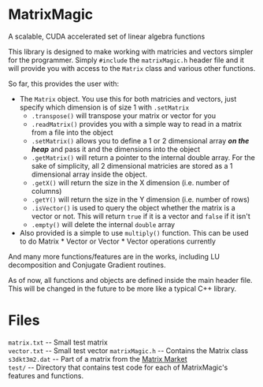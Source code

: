MatrixMagic
===========

A scalable, CUDA accelerated set of linear algebra functions

This library is designed to make working with matricies and vectors simpler for the programmer. Simply `#include` the `matrixMagic.h` header file and it will provide you with access to the `Matrix` class and various other functions.

So far, this provides the user with:
* The `Matrix` object. You use this for both matricies and vectors, just specify which dimension is of size 1 with `.setMatrix`
  - `.transpose()` will transpose your matrix or vector for you
  - `.readMatrix()` provides you with a simple way to read in a matrix from a file into the object
  - `.setMatrix()` allows you to define a 1 or 2 dimensional array ***on the heap*** and pass it and the dimensions into the object
  - `.getMatrix()` will return a pointer to the internal double array. For the sake of simplicity, all 2 dimensional matricies are stored as a 1 dimensional array inside the object.
  - `.getX()` will return the size in the X dimension (i.e. number of columns)
  - `.getY()` will return the size in the Y dimension (i.e. number of rows)
  - `.isVector()` is used to query the object whether the matrix is a vector or not. This will return `true` if it is a vector and `false` if it isn't
  - `.empty()` will delete the internal `double` array
* Also provided is a simple to use `multiply()` function. This can be used to do Matrix * Vector or Vector * Vector operations currently

And many more functions/features are in the works, including LU decomposition and Conjugate Gradient routines.

As of now, all functions and objects are defined inside the main header file. This will be changed in the future to be more like a typical C++ library.

Files
===========
`matrix.txt` -- Small test matrix   
`vector.txt` -- Small test vector 
`matrixMagic.h` -- Contains the Matrix class  
`s3dkt3m2.dat` -- Part of a matrix from the [Matrix Market](http://math.nist.gov/MatrixMarket/index.html)  
`test/` -- Directory that contains test code for each of MatrixMagic's features and functions.
